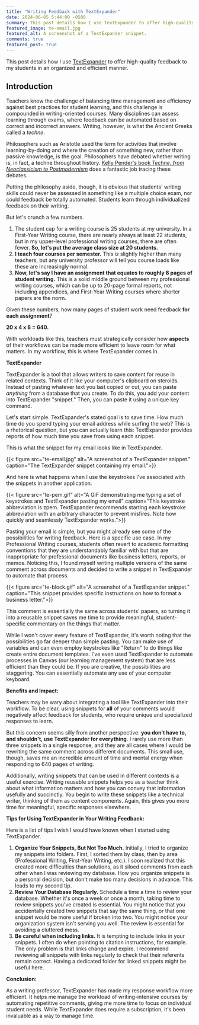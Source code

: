 ```yaml
---
title: "Writing Feedback with TextExpander"
date: 2024-06-05 5:44:00 -0500
summary: This post details how I use TextExpander to offer high-quality feedback to my students in an organized and efficient manner. 
featured_image: te-email.jpg
featured_alt: A screenshot of a TextExpander snippet.
comments: true
featured_post: true
---
```


This post details how I use [TextExpander]([link](https://textexpander.com/)) to offer high-quality feedback to my students in an organized and efficient manner. 

## Introduction

Teachers know the challenge of balancing time management and efficiency against best practices for student learning, and this challenge is compounded in writing-oriented courses. Many disciplines can assess learning through exams, where feedback can be automated based on correct and incorrect answers. Writing, however, is what the Ancient Greeks called a _techne_. 

Philosophers such as Aristotle used the term for activities that involve learning-by-doing and where the creation of something new, rather than  passive knowledge, is the goal. Philosophers have debated whether writing is, in fact, a techne throughout history. [Kelly Pender's book _Techne, from Neoclassicism to Postmodernism_](https://parlorpress.com/products/techne-from-neoclassicism-to-postmodernism-understanding-writing-as-a-useful-teachable-art) does a fantastic job tracing these debates. 

Putting the philosophy aside, though, it is obvious that students' writing skills could never be assessed in something like a multiple choice exam, nor could feedback be totally automated. Students learn through individualized feedback on their writing. 

But let's crunch a few numbers.

1. The student cap for a writing course is 25 students at my university. In a First-Year Writing course, there are nearly always at least 22 students, but in my upper-level professional writing courses, there are often fewer. **So, let's put the average class size at 20 students.**
2. **I teach four courses per semester.** This _is_ slightly higher than many teachers, but any university professor will tell you course loads like these are increasingly normal. 
3. **Now, let's say I have an assignment that equates to roughly 8 pages of student writing.** This is a solid middle ground between my professional writing courses, which can be up to 20-page formal reports, not including appendices, and First-Year Writing courses where shorter papers are  the norm.

Given these numbers, how many pages of student work need feedback **for each assignment**?

**20 x 4 x 8 = 640.**

With workloads like this, teachers must strategically consider how **aspects** of their workflows can be made more efficient to leave room for what matters. In my workflow, this is where TextExpander comes in.

**TextExpander**

TextExpander is a tool that allows writers to save content for reuse in related contexts. Think of it like your computer's clipboard on steroids. Instead of pasting whatever text you last copied or cut, you can paste _anything_ from a database that you create. To do this, you add your content into TextExpander "snippet." Then, you can paste it using a unique key command.

Let's start simple. TextExpander's stated goal is to save time. How much time do you spend typing your email address while surfing the web? This is a rhetorical question, but you can actually learn this: TextExpander provides reports of how much time you save from using each snippet. 

This is what the snippet for my email looks like in TextExpander.

{{< figure src="te-email.jpg"  alt="A screenshot of a TextExpander snippet." caption="The TextExpander snippet containing my email.">}}

And here is what happens when I use the keystrokes I've associated with the snippets in another application.

{{< figure src="te-pem.gif"  alt="A GIF demonstrating me typing a set of keystrokes and TextExpander pasting my email" caption="This keystroke abbreviation is zpem. TextExpander recommends starting each keystroke abbreviation with an arbitrary character to prevent misfires. Note how quickly and seamlessly TextExpander works.">}}

Pasting your email is simple, but you might already see some of the possibilities for writing feedback. Here is a specific use case. In my Professional Writing courses, students often revert to academic formatting conventions that they are understandably familiar with but that are inappropriate for professional documents like business letters, reports, or memos. Noticing this, I found myself writing multiple versions of the same comment across documents and decided to write a snippet in TextExpander to automate that process.

{{< figure src="te-block.gif"  alt="A screenshot of a TextExpander snippet." caption="This snippet provides specific instructions on how to format a business letter.">}}

This comment is essentially the same across students' papers, so turning it into a reusable snippet saves me time to provide meaningful, student-specific commentary on the things that matter.

While I won't cover every feature of TextExpander, it's worth noting that the possibilities go far deeper than simple pasting. You can make use of variables and can even employ keystrokes like "Return" to do things like create entire document templates. I've even used TextExpander to automate processes in Canvas (our learning management system) that are less efficient than they could be. If you are creative, the possibilities are staggering. You can essentially automate any use of your computer keyboard.

**Benefits and Impact:**

Teachers may be wary about integrating a tool like TextExpander into their workflow. To be clear, using snippets for **all** of your comments would negatively affect feedback for students, who require unique and specialized responses to learn.

But this concern seems silly from another perspective: **you don't have to, and shouldn't, use TextExpander for everything**. I rarely use more than three snippets in a single response, and they are all cases where I would be rewriting the same comment across different documents. This small use, though, saves me an incredible amount of time and mental energy when responding to 640 pages of writing.

Additionally, writing snippets that can be used in different contexts is a useful exercise. Writing reusable snippets helps you as a teacher think about what information matters and how you can convey that information usefully and succinctly. You begin to write these snippets like a technical writer, thinking of them as content components. Again, this gives you more time for meaningful, specific responses elsewhere.

**Tips for Using TextExpander in Your Writing Feedback:**

Here is a list of tips I wish I would have known when I started using TextExpander.

1. **Organize Your Snippets, But Not Too Much.** Initially, I tried to organize my snippets into folders. First, I sorted them by class, then by area (Professional Writing, First-Year Writing, etc.). I soon realized that this created more difficulties than solutions, as it siloed comments from each other when I was reviewing my database. How you organize snippets is a personal decision, but don't make too many decisions in advance. This leads to my second tip. 
2. **Review Your Database Regularly.** Schedule a time a time to review your database. Whether it's once a week or once a month, taking time to review snippets you've created is essential. You might notice that you accidentally created two snippets that say the same thing, or that one snippet would be more useful if broken into two. You might notice your organization system isn't serving you well. The review is essential for avoiding a cluttered mess.
3. **Be careful when including links.** It is tempting to include links in your snippets. I often do when pointing to citation instructions, for example. The only problem is that links change and expire. I recommend reviewing all snippets with links regularly to check that their referents remain correct. Having a dedicated folder for linked snippets might be useful here.

**Conclusion:**

As a writing professor, TextExpander has made my response workflow more efficient. It helps me manage the workload of writing-intensive courses by automating repetitive comments, giving me more time to focus on individual student needs. While TextExpander does require a subscription, it's been invaluable as a way to manage time.